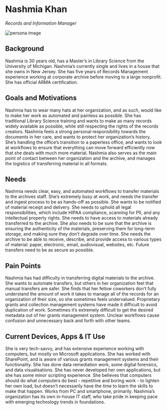 # Nashmia Khan

_Records and Information Manager_

![persona image](img/nashmia-khan.jpg)

## Background

Nashmia is 30 years old, has a Master’s in Library Science from the University of Michigan. Nashmia’s currently single and lives in a house that she owns in New Jersey. She has five years of Records Management experience working at corporate archive before moving to a large nonprofit. She has official ARMA certification.

## Goals and Motivations

Nashmia has to wear many hats at her organization, and as such, would like to make her work as automated and painless as possible. She has traditional Library Science training and wants to make as many records widely available as possible, while still respecting the rights of the records creators. Nashmia feels a strong personal responsibility towards the documents in her care, and wants to protect her organization’s history. She’s handling the office’s transition to a paperless office, and wants to look at workflows to ensure that everything can move forward efficiently now that she deals with much more material. Nashmia also serves as the main point of contact between her organization and the archive, and manages the logistics of transferring material in all formats.

## Needs

Nashmia needs clear, easy, and automated workflows to transfer materials to the archives staff. She’s extremely busy at work, and needs the transfer and ingest process to be as hands-off as possible. She wants to be notified of material receipt and delivery. She needs to uphold all legal responsibilities, which include HIPAA compliance, scanning for PII, and any intellectual property rights. She needs to have access to materials already transferred to the archive. She also needs to be sure that the archive is ensuring the authenticity of the materials, preserving them for long-term storage, and making sure they don’t degrade over time. She needs the archive to be able to receive, describe, and provide access to various types of material: paper, electronic, email, audiovisual, websites, etc. Future transfers need to be as secure as possible.

## Pain Points

Nashmia has had difficulty in transferring digital materials to the archive. She wants to automate transfers, but others in her organization feel that manual transfers are safer. She finds that her fellow coworkers don’t fully understand the amount of work it takes to manage all of the records for an organization of their size, so she sometimes feels undervalued. Proprietary grants and collection management systems have made it difficult to avoid duplication of work. Sometimes it’s extremely difficult to get the desired metadata out of her grants management system. Unclear workflows cause confusion and unnecessary back and forth with other teams.

## Current Devices, Apps & IT Use

She is very tech-savvy, and has extensive experience working with computers, but mostly on Microsoft applications. She has worked with SharePoint, and is aware of various grants management systems and their functionality. She has done data remediation work, some digital forensics, and data visualisations. She has never developed her own applications, but she has some minor scripting experience. She believes that computers should do what computers do best - repetitive and boring work - to lighten her own load, but doesn’t necessarily have the time to learn the skills to make that happen. Works from PC and smartphone, primarily. Nashmia’s organization has its own in-house IT staff, who take pride in keeping pace with emerging technology trends in foundations.
